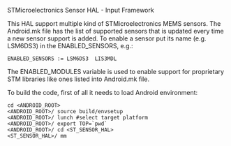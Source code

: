 STMicroelectronics Sensor HAL - Input Framework

This HAL support multiple kind of STMicroelectronics MEMS sensors.
The Android.mk file has the list of supported sensors that is updated
every time a new sensor support is added.
To enable a sensor put its name (e.g. LSM6DS3) in the ENABLED_SENSORS, e.g.:

    ENABLED_SENSORS := LSM6DS3  LIS3MDL

The ENABLED_MODULES variable is used to enable support for proprietary STM
libraries like ones listed into Android.mk file.

To build the code, first of all it needs to load Android environment:

    cd <ANDROID_ROOT>
    <ANDROID_ROOT>/ source build/envsetup
    <ANDROID_ROOT>/ lunch #select target platform
    <ANDROID_ROOT>/ export TOP=`pwd`
    <ANDROID_ROOT>/ cd <ST_SENSOR_HAL>
    <ST_SENSOR_HAL>/ mm

